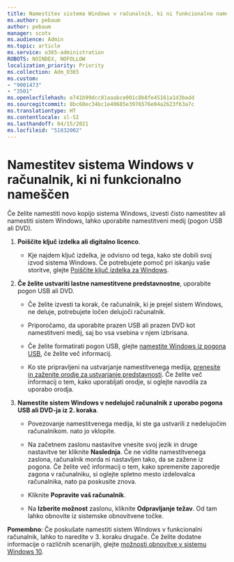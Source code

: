 ```yaml
---
title: Namestitev sistema Windows v računalnik, ki ni funkcionalno nameščen
ms.author: pebaum
author: pebaum
manager: scotv
ms.audience: Admin
ms.topic: article
ms.service: o365-administration
ROBOTS: NOINDEX, NOFOLLOW
localization_priority: Priority
ms.collection: Adm_O365
ms.custom:
- "9001473"
- "3501"
ms.openlocfilehash: e741b99dcc01aaabce001c8b8fe45161a1d3badd
ms.sourcegitcommit: 8bc60ec34bc1e40685e3976576e04a2623f63a7c
ms.translationtype: HT
ms.contentlocale: sl-SI
ms.lasthandoff: 04/15/2021
ms.locfileid: "51832002"
---
```

# <a name="install-windows-on-a-nonfunctional-pc"></a>Namestitev sistema Windows v računalnik, ki ni funkcionalno nameščen

Če želite namestiti novo kopijo sistema Windows, izvesti čisto namestitev ali namestiti sistem Windows, lahko uporabite namestitveni medij (pogon USB ali DVD).

1. **Poiščite ključ izdelka ali digitalno licenco**.

    - Kje najdem ključ izdelka, je odvisno od tega, kako ste dobili svoj izvod sistema Windows. Če potrebujete pomoč pri iskanju vaše storitve, glejte [Poiščite ključ izdelka za Windows](https://support.microsoft.com/help/10749/windows-10-find-product-key). 

2. **Če želite ustvariti lastne namestitvene predstavnostne**, uporabite pogon USB ali DVD.

    - Če želite izvesti ta korak, če računalnik, ki je prejel sistem Windows, ne deluje, potrebujete ločen delujoči računalnik.

    - Priporočamo, da uporabite prazen USB ali prazen DVD kot namestitveni medij, saj bo vsa vsebina v njem izbrisana.

    - Če želite formatirati pogon USB, glejte [namestite Windows iz pogona USB](https://docs.microsoft.com/windows-hardware/manufacture/desktop/install-windows-from-a-usb-flash-drive), če želite več informacij.

    - Ko ste pripravljeni na ustvarjanje namestitvenega medija, [prenesite in zaženite orodje za ustvarjanje predstavnosti](https://www.microsoft.com/software-download/windows10). Če želite več informacij o tem, kako uporabljati orodje, si oglejte navodila za uporabo orodja.

3. **Namestite sistem Windows v nedelujoč računalnik z uporabo pogona USB ali DVD-ja iz 2. koraka**.

    - Povezovanje namestitvenega medija, ki ste ga ustvarili z nedelujočim računalnikom. nato jo vklopite.

    - Na začetnem zaslonu nastavitve vnesite svoj jezik in druge nastavitve ter kliknite **Naslednja**. Če ne vidite namestitvenega zaslona, računalnik morda ni nastavljen tako, da se zažene iz pogona. Če želite več informacij o tem, kako spremenite zaporedje zagona v računalniku, si oglejte spletno mesto izdelovalca računalnika, nato pa poskusite znova.

    - Kliknite **Popravite vaš računalnik**.

    - Na **Izberite možnost** zaslonu, kliknite **Odpravljanje težav**. Od tam lahko obnovite iz sistemske obnovitvene točke.

**Pomembno**: Če poskušate namestiti sistem Windows v funkcionalni računalnik, lahko to naredite v 3. koraku drugače. Če želite dodatne informacije o različnih scenarijih, glejte [možnosti obnovitve v sistemu Windows 10](https://support.microsoft.com/help/12415/windows-10-recovery-options).
